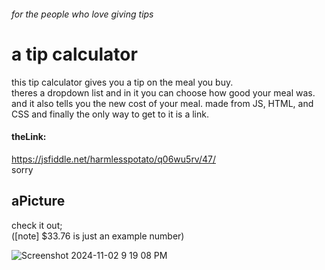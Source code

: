 ###### for the people who love giving tips
# a tip calculator

this tip calculator gives you a tip on the meal you buy.  
theres a dropdown list and in it you can choose how good your meal was. 
and it also tells you the new cost of your meal.
made from JS, HTML, and CSS
  and finally the only way to get to it is a link.

#### theLink:
https://jsfiddle.net/harmlesspotato/q06wu5rv/47/  
sorry

## aPicture
check it out;  
([note]  $33.76 is just an example number)    

    
![Screenshot 2024-11-02 9 19 08 PM](https://github.com/user-attachments/assets/24c1175c-181f-48c6-b259-8cbf2aa6d452)


